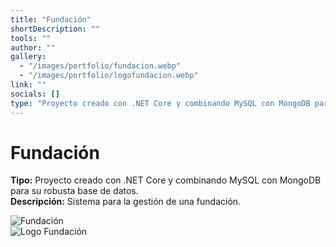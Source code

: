 ```yaml
---
title: "Fundación"
shortDescription: ""
tools: ""
author: ""
gallery:
  - "/images/portfolio/fundacion.webp"
  - "/images/portfolio/logofundacion.webp"
link: ""
socials: []
type: "Proyecto creado con .NET Core y combinando MySQL con MongoDB para su robusta base de datos."
---
```


# Fundación

**Tipo:** Proyecto creado con .NET Core y combinando MySQL con MongoDB para su robusta base de datos.  
**Descripción:** Sistema para la gestión de una fundación.

![Fundación](/images/portfolio/fundacion.webp)  
![Logo Fundación](/images/portfolio/logofundacion.webp)
